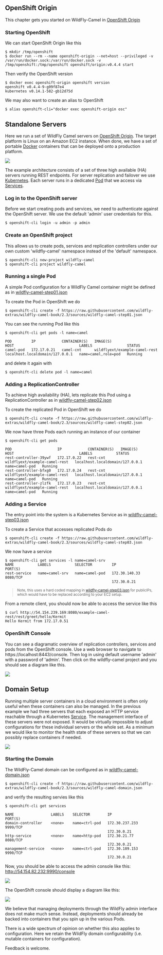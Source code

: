 ## OpenShift Origin

This chapter gets you started on WildFly-Camel in [OpenShift Origin](https://github.com/openshift/origin)  


### Starting OpenShift

We can start OpenShift Origin like this

```
$ mkdir /tmp/openshift
$ docker run --rm --name openshift-origin --net=host --privileged -v /var/run/docker.sock:/var/run/docker.sock -v /tmp/openshift:/tmp/openshift openshift/origin:v0.4.4 start
```

Then verify the OpenShift version

```
$ docker exec openshift-origin openshift version
openshift v0.4.4-9-g09f87e4
kubernetes v0.14.1-582-gb12d75d
```

We may also want to create an alias to OpenShift

```
$ alias openshift-cli="docker exec openshift-origin osc"
```

## Standalone Servers

Here we run a set of WildFly Camel servers on [OpenShift Origin](https://github.com/openshift/origin). The target platform is Linux on an Amazon EC2 instance. When done, we have a set of portable [Docker](https://www.docker.io/) containers that can be deployed onto a production platform.

![](../images/example-rest-design.png)

The example architecture consists of a set of three high available (HA) servers running REST endpoints. For server replication and failover we use [Kubernetes](http://kubernetes.io). Each server runs in a dedicated [Pod](https://github.com/GoogleCloudPlatform/kubernetes/blob/master/docs/pods.md) that we access via [Services](https://github.com/GoogleCloudPlatform/kubernetes/blob/master/docs/services.md).

### Log in to the OpenShift server

Before we start creating pods and services, we need to authenticate against the OpenShift server. We use the default 'admin' user credentials for this.

```
$ openshift-cli login -u admin -p admin
```

### Create an OpenShift project

This allows us to create pods, services and replication controllers under our own custom 'wildfly-camel' namespace instead of the 'default' namespace.

```
$ openshift-cli new-project wildfly-camel
$ openshift-cli project wildfly-camel
```

### Running a single Pod

A simple Pod configuration for a WildFly Camel container might be defined as in [wildfly-camel-step01.json](https://raw.githubusercontent.com/wildfly-extras/wildfly-camel-book/2.3/sources/wildfly-camel-step01.json)

To create the Pod in OpenShift we do

```
$ openshift-cli create -f https://raw.githubusercontent.com/wildfly-extras/wildfly-camel-book/2.3/sources/wildfly-camel-step01.json
```

You can see the running Pod like this

```
$ openshift-cli get pods -l name=camel

POD         IP            CONTAINER(S)   IMAGE(S)                        HOST                              LABELS                STATUS
camel-pod   172.17.0.21   camel-cnt      wildflyext/example-camel-rest   localhost.localdomain/127.0.0.1   name=camel,role=pod   Running
```

and delete it again with

```
$ openshift-cli delete pod -l name=camel
```

### Adding a ReplicationController

To achieve high availability (HA), lets replicate this Pod using a ReplicationController as in [wildfly-camel-step02.json](https://raw.githubusercontent.com/wildfly-extras/wildfly-camel-book/2.3/sources/wildfly-camel-step02.json)

To create the replicated Pod in OpenShift we do

```
$ openshift-cli create -f https://raw.githubusercontent.com/wildfly-extras/wildfly-camel-book/2.3/sources/wildfly-camel-step02.json
```

We now have three Pods each running an instance of our container

```
$ openshift-cli get pods

POD                     IP            CONTAINER(S)   IMAGE(S)                        HOST                              LABELS           STATUS
rest-controller-39ywf   172.17.0.22   rest-cnt       wildflyext/example-camel-rest   localhost.localdomain/127.0.0.1   name=camel-pod   Running
rest-controller-bfxg0   172.17.0.24   rest-cnt       wildflyext/example-camel-rest   localhost.localdomain/127.0.0.1   name=camel-pod   Running
rest-controller-zlzfk   172.17.0.23   rest-cnt       wildflyext/example-camel-rest   localhost.localdomain/127.0.0.1   name=camel-pod   Running
```

### Adding a Service

The entry point into the system is a Kubernetes Service as in [wildfly-camel-step03.json](https://raw.githubusercontent.com/wildfly-extras/wildfly-camel-book/2.3/sources/wildfly-camel-step03.json)

To create a Service that accesses replicated Pods do

```
$ openshift-cli create -f https://raw.githubusercontent.com/wildfly-extras/wildfly-camel-book/2.3/sources/wildfly-camel-step03.json
```

We now have a service

```
$ openshift-cli get services -l name=camel-srv
NAME           LABELS           SELECTOR         IP              PORT(S)
rest-service   name=camel-srv   name=camel-pod   172.30.140.33   8080/TCP
                                                 172.30.0.21
```

> <small>Note, this uses a hard coded mapping in [wildfly-camel-step03.json](https://raw.githubusercontent.com/wildfly-extras/wildfly-camel-book/2.3/sources/wildfly-camel-step03.json) for publicIPs, which would have to be replaced according to your EC2 setup.</small>

From a remote client, you should now be able to access the service like this

```
$ curl http://54.154.239.169:8080/example-camel-rest/rest/greet/hello/Kermit
Hello Kermit from 172.17.0.51
```

### OpenShift Console

You can see a diagramatic overview of replication controllers, services and pods from the OpenShift console. Use a web browser
to navigate to https://localhost:8443/console. Then log in using default username 'admin' with a password of 'admin'. Then click on
the wildfly-camel project and you should see a diagram like this.

![](../images/openshift-console-standalone.png)

## Domain Setup

Running multiple server containers in a cloud environment is often only useful when these containers can also be managed. In the previous example we had three servers that each exposed an HTTP service reachable through a Kubernetes [Service](https://github.com/GoogleCloudPlatform/kubernetes/blob/master/docs/services.md). The management interface of these servers were not exposed. It would be virtually impossible to adjust configurations for these individual servers or the whole set. As a minimum we would like to monitor the health state of these servers so that we can possibly replace containers if needed.

![](../images/example-domain-design.png)


### Starting the Domain

The WildFly-Camel domain can be configured as in [wildfly-camel-domain.json](https://raw.githubusercontent.com/wildfly-extras/wildfly-camel-book/2.3/sources/wildfly-camel-domain.json)

```
$ openshift-cli create -f https://raw.githubusercontent.com/wildfly-extras/wildfly-camel-book/2.3/sources/wildfly-camel-domain.json
```

and verify the resulting servies like this
```
$ openshift-cli get services

NAME                 LABELS    SELECTOR        IP               PORT(S)
domain-controller    <none>    name=ctrl-pod   172.30.237.233   9999/TCP
                                               172.30.0.21
http-service         <none>    name=http-pod   172.30.21.77     8080/TCP
                                               172.30.0.21
management-service   <none>    name=ctrl-pod   172.30.189.153   9990/TCP
                                               172.30.0.21
```
Now, you should be able to access the admin console like this: http://54.154.82.232:9990/console

![](../images/console-domain.png)

The OpenShift console should display a diagram like this:

![](../images/openshift-console-domain.png)

We believe that managing deployments through the WildFly admin interface does not make much sense. Instead, deployments should already be backed into containers that you spin up in the various Pods.

There is a wide spectrum of opinion on whether this also applies to configuration. Here we retain the WildFly domain configurability (i.e. mutable containers for configuration).

Feedback is welcome.
